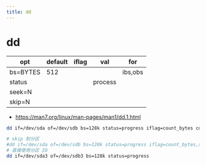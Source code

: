 ```yaml
---
title: dd
---
```


# dd

| opt      | default | iflag | val     | for |
| -------- | ------- | ----- | ------- | --- |
| bs=BYTES | 512     |       |         | ibs,obs
| status   |         |       | process |
| seek=N   |
| skip=N   |

- https://man7.org/linux/man-pages/man1/dd.1.html

```bash
dd if=/dev/sda of=/dev/sdb bs=128k status=progress iflag=count_bytes count=600M

# skip 到分区
#dd if=/dev/sda of=/dev/sdb bs=128k status=progress iflag=count_bytes,skip_bytes,seek_bytes seek=9439232 skip=9439232 count=2G
# 直接使用分区 IO
dd if=/dev/sda3 of=/dev/sdb3 bs=128k status=progress
```
